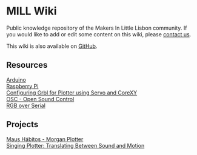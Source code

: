 # MILL Wiki

Public knowledge repository of the Makers In Little Lisbon community.  If you would like to add or edit some content on this wiki, please [contact us](https://mill.pt/contact-us).  

This wiki is also available on [GitHub](https://github.com/MILL-LX/mill-wiki).  

## Resources

[Arduino](pages/arduino.md)  
[Raspberry Pi](pages/raspberry.md)  
[Configuring Grbl for Plotter using Servo and CoreXY](pages/grbl_for_plotter.md)  
[OSC - Open Sound Control](pages/osc.md)  
[RGB over Serial](pages/rgb-over-serial.md)  

## Projects

[Maus Hábitos - Morgan Plotter](pages/morgan.md)  
[Singing Plotter: Translating Between Sound and Motion](singing-pages/plotter.md)  